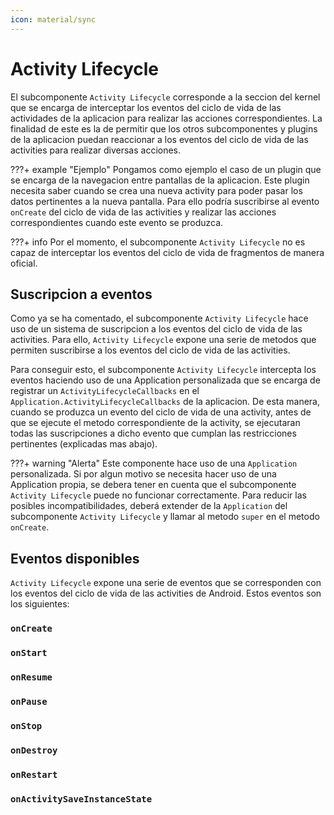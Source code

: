 ```yaml
---
icon: material/sync
---
```


# Activity Lifecycle

El subcomponente `Activity Lifecycle` corresponde a la seccion del kernel que se encarga de interceptar los eventos del
ciclo de vida de las actividades de la aplicacion para realizar las acciones correspondientes. La finalidad de este es
la de permitir que los otros subcomponentes y plugins de la aplicacion puedan reaccionar a los eventos del ciclo de vida
de las activities para realizar diversas acciones.

???+ example "Ejemplo"
    Pongamos como ejemplo el caso de un plugin que se encarga de la navegacion entre pantallas de la aplicacion. 
    Este plugin necesita saber cuando se crea una nueva activity para poder pasar los datos pertinentes a la nueva
    pantalla. Para ello podría suscribirse al evento `onCreate` del ciclo de vida de las activities y realizar las
    acciones correspondientes cuando este evento se produzca.

???+ info
    Por el momento, el subcomponente `Activity Lifecycle` no es capaz de interceptar los eventos del ciclo de vida de
    fragmentos de manera oficial.

## Suscripcion a eventos

Como ya se ha comentado, el subcomponente `Activity Lifecycle` hace uso de un sistema de suscripcion a los eventos del
ciclo de vida de las activities. Para ello, `Activity Lifecycle` expone una serie de metodos que permiten suscribirse a
los eventos del ciclo de vida de las activities.

Para conseguir esto, el subcomponente `Activity Lifecycle` intercepta los eventos haciendo uso de una Application personalizada
que se encarga de registrar un `ActivityLifecycleCallbacks` en el `Application.ActivityLifecycleCallbacks` de la aplicacion.
De esta manera, cuando se produzca un evento del ciclo de vida de una activity, antes de que se ejecute el metodo
correspondiente de la activity, se ejecutaran todas las suscripciones a dicho evento que cumplan las restricciones 
pertinentes (explicadas mas abajo).

???+ warning "Alerta"
    Este componente hace uso de una `Application` personalizada. Si por algun motivo se necesita hacer uso de una
    Application propia, se debera tener en cuenta que el subcomponente `Activity Lifecycle` puede no funcionar
    correctamente. Para reducir las posibles incompatibilidades, deberá extender de la `Application` del subcomponente
    `Activity Lifecycle` y llamar al metodo `super` en el metodo `onCreate`. 

[//]: # (todo explicar con ejemplos el codigo para suscribirse)

[//]: # (tal vez dar la opcion de no especificar una activity para que por defecto tome todas las activities)
[//]: # (y si no, que tome que solo pasara con las que extiendan cierta clase y/o tengan cierta id)

## Eventos disponibles

`Activity Lifecycle` expone una serie de eventos que se corresponden con los eventos del ciclo de vida de las activities
de Android. Estos eventos son los siguientes:

### `onCreate`
### `onStart`
### `onResume`
### `onPause`
### `onStop`
### `onDestroy`
### `onRestart`
### `onActivitySaveInstanceState`





[//]: # (todo ampliar introduccion del activity lifecycle)

[//]: # (todo seguir con la estructura del activity lifecycle)